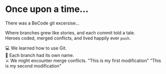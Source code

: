 # Once upon a time...

There was a BeCode git excersise...

Where branches grew like stories, and each commit told a tale.  
Heroes coded, merged conflicts, and lived happily ever `push`.

💻 We learned how to use Git.  
🌿 Each branch had its own name.  
⚔️ We might encounter merge conflicts.
"This is my first modification" 
"This is my second modification" 
